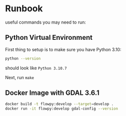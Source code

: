 # Runbook

useful commands you may need to run:

## Python Virtual Environment

First thing to setup is to make sure you have Python 3.10:

```bash
python --version
```

should look like `Python 3.10.7`

Next, run `make`

## Docker Image with GDAL 3.6.1

```bash
docker build -t flowpy:develop --target=develop .
docker run -it flowpy:develop gdal-config --version
```
